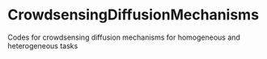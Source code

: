 # CrowdsensingDiffusionMechanisms
Codes for crowdsensing diffusion mechanisms for homogeneous and heterogeneous tasks
